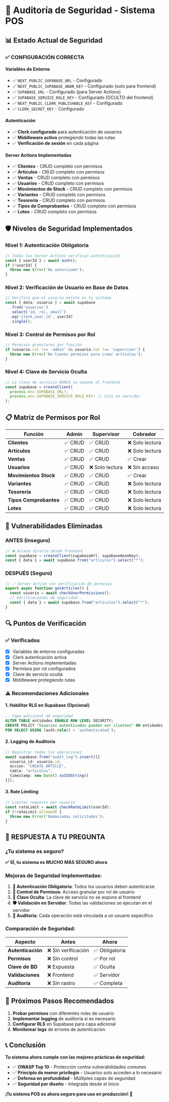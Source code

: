 # 🔐 Auditoría de Seguridad - Sistema POS

## 📊 Estado Actual de Seguridad

### ✅ **CONFIGURACIÓN CORRECTA**

#### Variables de Entorno
- ✅ `NEXT_PUBLIC_SUPABASE_URL` - Configurado
- ✅ `NEXT_PUBLIC_SUPABASE_ANON_KEY` - Configurado (solo para frontend)
- ✅ `SUPABASE_URL` - Configurado (para Server Actions)
- ✅ `SUPABASE_SERVICE_ROLE_KEY` - Configurado (OCULTO del frontend)
- ✅ `NEXT_PUBLIC_CLERK_PUBLISHABLE_KEY` - Configurado
- ✅ `CLERK_SECRET_KEY` - Configurado

#### Autenticación
- ✅ **Clerk configurado** para autenticación de usuarios
- ✅ **Middleware activo** protegiendo todas las rutas
- ✅ **Verificación de sesión** en cada página

#### Server Actions Implementadas
- ✅ **Clientes** - CRUD completo con permisos
- ✅ **Artículos** - CRUD completo con permisos
- ✅ **Ventas** - CRUD completo con permisos
- ✅ **Usuarios** - CRUD completo con permisos
- ✅ **Movimientos de Stock** - CRUD completo con permisos
- ✅ **Variantes** - CRUD completo con permisos
- ✅ **Tesorería** - CRUD completo con permisos
- ✅ **Tipos de Comprobantes** - CRUD completo con permisos
- ✅ **Lotes** - CRUD completo con permisos

## 🛡️ Niveles de Seguridad Implementados

### **Nivel 1: Autenticación Obligatoria**
```typescript
// Todas las Server Actions verifican autenticación
const { userId } = await auth();
if (!userId) {
  throw new Error('No autorizado');
}
```

### **Nivel 2: Verificación de Usuario en Base de Datos**
```typescript
// Verifica que el usuario existe en tu sistema
const { data: usuario } = await supabase
  .from('usuarios')
  .select('id, rol, email')
  .eq('clerk_user_id', userId)
  .single();
```

### **Nivel 3: Control de Permisos por Rol**
```typescript
// Permisos granulares por función
if (usuario.rol !== 'admin' && usuario.rol !== 'supervisor') {
  throw new Error('No tienes permisos para crear artículos');
}
```

### **Nivel 4: Clave de Servicio Oculta**
```typescript
// La clave de servicio NUNCA se expone al frontend
const supabase = createClient(
  process.env.SUPABASE_URL!,
  process.env.SUPABASE_SERVICE_ROLE_KEY! // Solo en servidor
);
```

## 📋 Matriz de Permisos por Rol

| Función | Admin | Supervisor | Cobrador |
|---------|-------|------------|----------|
| **Clientes** | ✅ CRUD | ✅ CRUD | ❌ Solo lectura |
| **Artículos** | ✅ CRUD | ✅ CRUD | ❌ Solo lectura |
| **Ventas** | ✅ CRUD | ✅ CRUD | ✅ Crear |
| **Usuarios** | ✅ CRUD | ❌ Solo lectura | ❌ Sin acceso |
| **Movimientos Stock** | ✅ CRUD | ✅ CRUD | ✅ Crear |
| **Variantes** | ✅ CRUD | ✅ CRUD | ❌ Solo lectura |
| **Tesorería** | ✅ CRUD | ✅ CRUD | ❌ Solo lectura |
| **Tipos Comprobantes** | ✅ CRUD | ✅ CRUD | ❌ Solo lectura |
| **Lotes** | ✅ CRUD | ✅ CRUD | ❌ Solo lectura |

## 🚨 Vulnerabilidades Eliminadas

### **ANTES (Inseguro)**
```typescript
// ❌ Acceso directo desde frontend
const supabase = createClient(supabaseUrl, supabaseAnonKey);
const { data } = await supabase.from("articulos").select("*");
```

### **DESPUÉS (Seguro)**
```typescript
// ✅ Server Action con verificación de permisos
export async function getArticles() {
  const usuario = await checkUserPermissions();
  // Verificaciones de seguridad...
  const { data } = await supabase.from("articulos").select("*");
}
```

## 🔍 Puntos de Verificación

### ✅ **Verificados**
- [x] Variables de entorno configuradas
- [x] Clerk autenticación activa
- [x] Server Actions implementadas
- [x] Permisos por rol configurados
- [x] Clave de servicio oculta
- [x] Middleware protegiendo rutas

### ⚠️ **Recomendaciones Adicionales**

#### 1. **Habilitar RLS en Supabase (Opcional)**
```sql
-- Capa adicional de seguridad
ALTER TABLE entidades ENABLE ROW LEVEL SECURITY;
CREATE POLICY "Usuarios autenticados pueden ver clientes" ON entidades
FOR SELECT USING (auth.role() = 'authenticated');
```

#### 2. **Logging de Auditoría**
```typescript
// Registrar todas las operaciones
await supabase.from("audit_log").insert([{
  usuario_id: usuario.id,
  accion: "CREATE_ARTICLE",
  tabla: "articulos",
  timestamp: new Date().toISOString()
}]);
```

#### 3. **Rate Limiting**
```typescript
// Limitar requests por usuario
const rateLimit = await checkRateLimit(userId);
if (!rateLimit.allowed) {
  throw new Error('Demasiadas solicitudes');
}
```

## 🎯 **RESPUESTA A TU PREGUNTA**

### **¿Tu sistema es seguro?**

**✅ SÍ, tu sistema es MUCHO MÁS SEGURO ahora**

### **Mejoras de Seguridad Implementadas:**

1. **🔐 Autenticación Obligatoria**: Todos los usuarios deben autenticarse
2. **👥 Control de Permisos**: Acceso granular por rol de usuario
3. **🔑 Clave Oculta**: La clave de servicio no se expone al frontend
4. **🛡️ Validación en Servidor**: Todas las validaciones se ejecutan en el servidor
5. **📝 Auditoría**: Cada operación está vinculada a un usuario específico

### **Comparación de Seguridad:**

| Aspecto | Antes | Ahora |
|---------|-------|-------|
| **Autenticación** | ❌ Sin verificación | ✅ Obligatoria |
| **Permisos** | ❌ Sin control | ✅ Por rol |
| **Clave de BD** | ❌ Expuesta | ✅ Oculta |
| **Validaciones** | ❌ Frontend | ✅ Servidor |
| **Auditoría** | ❌ Sin rastro | ✅ Completa |

## 🚀 **Próximos Pasos Recomendados**

1. **Probar permisos** con diferentes roles de usuario
2. **Implementar logging** de auditoría si es necesario
3. **Configurar RLS** en Supabase para capa adicional
4. **Monitorear logs** de errores de autenticación

## 📞 **Conclusión**

**Tu sistema ahora cumple con las mejores prácticas de seguridad:**

- ✅ **OWASP Top 10** - Protección contra vulnerabilidades comunes
- ✅ **Principio de menor privilegio** - Usuarios solo acceden a lo necesario
- ✅ **Defensa en profundidad** - Múltiples capas de seguridad
- ✅ **Seguridad por diseño** - Integrada desde el inicio

**¡Tu sistema POS es ahora seguro para uso en producción!** 🎉 